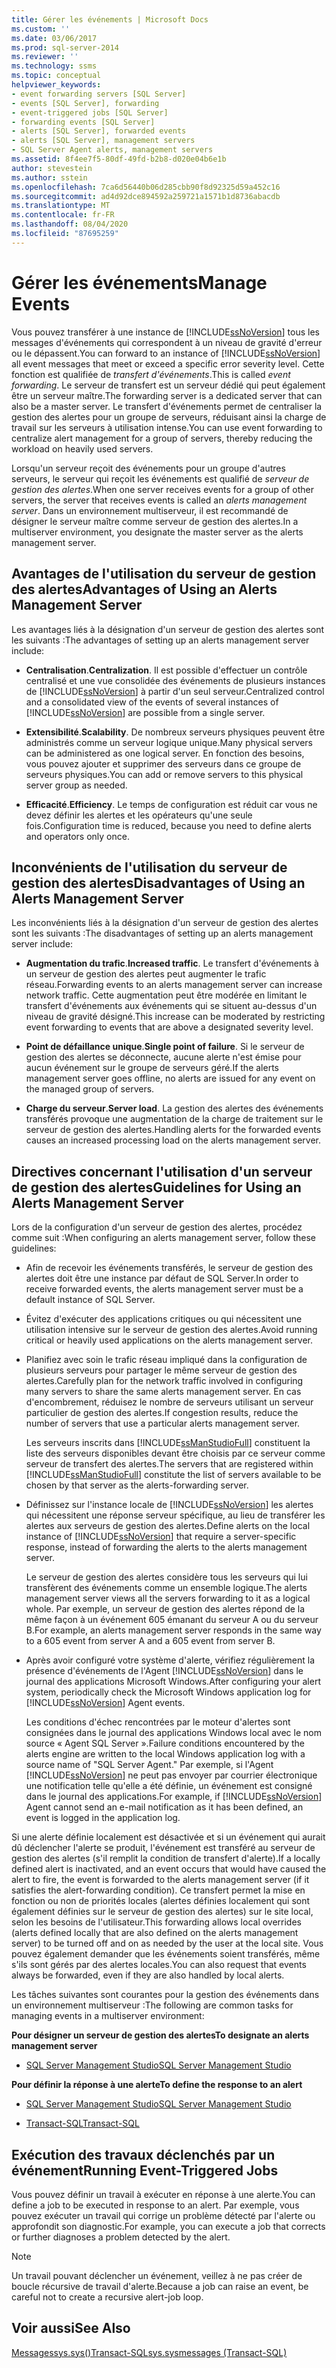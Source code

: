 ```yaml
---
title: Gérer les événements | Microsoft Docs
ms.custom: ''
ms.date: 03/06/2017
ms.prod: sql-server-2014
ms.reviewer: ''
ms.technology: ssms
ms.topic: conceptual
helpviewer_keywords:
- event forwarding servers [SQL Server]
- events [SQL Server], forwarding
- event-triggered jobs [SQL Server]
- forwarding events [SQL Server]
- alerts [SQL Server], forwarded events
- alerts [SQL Server], management servers
- SQL Server Agent alerts, management servers
ms.assetid: 8f4ee7f5-80df-49fd-b2b8-d020e04b6e1b
author: stevestein
ms.author: sstein
ms.openlocfilehash: 7ca6d56440b06d285cbb90f8d92325d59a452c16
ms.sourcegitcommit: ad4d92dce894592a259721a1571b1d8736abacdb
ms.translationtype: MT
ms.contentlocale: fr-FR
ms.lasthandoff: 08/04/2020
ms.locfileid: "87695259"
---
```

# <a name="manage-events"></a><span data-ttu-id="f5e03-102">Gérer les événements</span><span class="sxs-lookup"><span data-stu-id="f5e03-102">Manage Events</span></span>
  <span data-ttu-id="f5e03-103">Vous pouvez transférer à une instance de [!INCLUDE[ssNoVersion](../../includes/ssnoversion-md.md)] tous les messages d'événements qui correspondent à un niveau de gravité d'erreur ou le dépassent.</span><span class="sxs-lookup"><span data-stu-id="f5e03-103">You can forward to an instance of [!INCLUDE[ssNoVersion](../../includes/ssnoversion-md.md)] all event messages that meet or exceed a specific error severity level.</span></span> <span data-ttu-id="f5e03-104">Cette fonction est qualifiée de *transfert d'événements*.</span><span class="sxs-lookup"><span data-stu-id="f5e03-104">This is called *event forwarding*.</span></span> <span data-ttu-id="f5e03-105">Le serveur de transfert est un serveur dédié qui peut également être un serveur maître.</span><span class="sxs-lookup"><span data-stu-id="f5e03-105">The forwarding server is a dedicated server that can also be a master server.</span></span> <span data-ttu-id="f5e03-106">Le transfert d'événements permet de centraliser la gestion des alertes pour un groupe de serveurs, réduisant ainsi la charge de travail sur les serveurs à utilisation intense.</span><span class="sxs-lookup"><span data-stu-id="f5e03-106">You can use event forwarding to centralize alert management for a group of servers, thereby reducing the workload on heavily used servers.</span></span>  
  
 <span data-ttu-id="f5e03-107">Lorsqu'un serveur reçoit des événements pour un groupe d'autres serveurs, le serveur qui reçoit les événements est qualifié de *serveur de gestion des alertes*.</span><span class="sxs-lookup"><span data-stu-id="f5e03-107">When one server receives events for a group of other servers, the server that receives events is called an *alerts management server*.</span></span> <span data-ttu-id="f5e03-108">Dans un environnement multiserveur, il est recommandé de désigner le serveur maître comme serveur de gestion des alertes.</span><span class="sxs-lookup"><span data-stu-id="f5e03-108">In a multiserver environment, you designate the master server as the alerts management server.</span></span>  
  
## <a name="advantages-of-using-an-alerts-management-server"></a><span data-ttu-id="f5e03-109">Avantages de l'utilisation du serveur de gestion des alertes</span><span class="sxs-lookup"><span data-stu-id="f5e03-109">Advantages of Using an Alerts Management Server</span></span>  
 <span data-ttu-id="f5e03-110">Les avantages liés à la désignation d'un serveur de gestion des alertes sont les suivants :</span><span class="sxs-lookup"><span data-stu-id="f5e03-110">The advantages of setting up an alerts management server include:</span></span>  
  
-   <span data-ttu-id="f5e03-111">**Centralisation**.</span><span class="sxs-lookup"><span data-stu-id="f5e03-111">**Centralization**.</span></span> <span data-ttu-id="f5e03-112">Il est possible d'effectuer un contrôle centralisé et une vue consolidée des événements de plusieurs instances de [!INCLUDE[ssNoVersion](../../includes/ssnoversion-md.md)] à partir d'un seul serveur.</span><span class="sxs-lookup"><span data-stu-id="f5e03-112">Centralized control and a consolidated view of the events of several instances of [!INCLUDE[ssNoVersion](../../includes/ssnoversion-md.md)] are possible from a single server.</span></span>  
  
-   <span data-ttu-id="f5e03-113">**Extensibilité**.</span><span class="sxs-lookup"><span data-stu-id="f5e03-113">**Scalability**.</span></span> <span data-ttu-id="f5e03-114">De nombreux serveurs physiques peuvent être administrés comme un serveur logique unique.</span><span class="sxs-lookup"><span data-stu-id="f5e03-114">Many physical servers can be administered as one logical server.</span></span> <span data-ttu-id="f5e03-115">En fonction des besoins, vous pouvez ajouter et supprimer des serveurs dans ce groupe de serveurs physiques.</span><span class="sxs-lookup"><span data-stu-id="f5e03-115">You can add or remove servers to this physical server group as needed.</span></span>  
  
-   <span data-ttu-id="f5e03-116">**Efficacité**.</span><span class="sxs-lookup"><span data-stu-id="f5e03-116">**Efficiency**.</span></span> <span data-ttu-id="f5e03-117">Le temps de configuration est réduit car vous ne devez définir les alertes et les opérateurs qu'une seule fois.</span><span class="sxs-lookup"><span data-stu-id="f5e03-117">Configuration time is reduced, because you need to define alerts and operators only once.</span></span>  
  
## <a name="disadvantages-of-using-an-alerts-management-server"></a><span data-ttu-id="f5e03-118">Inconvénients de l'utilisation du serveur de gestion des alertes</span><span class="sxs-lookup"><span data-stu-id="f5e03-118">Disadvantages of Using an Alerts Management Server</span></span>  
 <span data-ttu-id="f5e03-119">Les inconvénients liés à la désignation d'un serveur de gestion des alertes sont les suivants :</span><span class="sxs-lookup"><span data-stu-id="f5e03-119">The disadvantages of setting up an alerts management server include:</span></span>  
  
-   <span data-ttu-id="f5e03-120">**Augmentation du trafic**.</span><span class="sxs-lookup"><span data-stu-id="f5e03-120">**Increased traffic**.</span></span> <span data-ttu-id="f5e03-121">Le transfert d'événements à un serveur de gestion des alertes peut augmenter le trafic réseau.</span><span class="sxs-lookup"><span data-stu-id="f5e03-121">Forwarding events to an alerts management server can increase network traffic.</span></span> <span data-ttu-id="f5e03-122">Cette augmentation peut être modérée en limitant le transfert d'événements aux événements qui se situent au-dessus d'un niveau de gravité désigné.</span><span class="sxs-lookup"><span data-stu-id="f5e03-122">This increase can be moderated by restricting event forwarding to events that are above a designated severity level.</span></span>  
  
-   <span data-ttu-id="f5e03-123">**Point de défaillance unique**.</span><span class="sxs-lookup"><span data-stu-id="f5e03-123">**Single point of failure**.</span></span> <span data-ttu-id="f5e03-124">Si le serveur de gestion des alertes se déconnecte, aucune alerte n'est émise pour aucun événement sur le groupe de serveurs géré.</span><span class="sxs-lookup"><span data-stu-id="f5e03-124">If the alerts management server goes offline, no alerts are issued for any event on the managed group of servers.</span></span>  
  
-   <span data-ttu-id="f5e03-125">**Charge du serveur**.</span><span class="sxs-lookup"><span data-stu-id="f5e03-125">**Server load**.</span></span> <span data-ttu-id="f5e03-126">La gestion des alertes des événements transférés provoque une augmentation de la charge de traitement sur le serveur de gestion des alertes.</span><span class="sxs-lookup"><span data-stu-id="f5e03-126">Handling alerts for the forwarded events causes an increased processing load on the alerts management server.</span></span>  
  
## <a name="guidelines-for-using-an-alerts-management-server"></a><span data-ttu-id="f5e03-127">Directives concernant l'utilisation d'un serveur de gestion des alertes</span><span class="sxs-lookup"><span data-stu-id="f5e03-127">Guidelines for Using an Alerts Management Server</span></span>  
 <span data-ttu-id="f5e03-128">Lors de la configuration d'un serveur de gestion des alertes, procédez comme suit :</span><span class="sxs-lookup"><span data-stu-id="f5e03-128">When configuring an alerts management server, follow these guidelines:</span></span>  
  
-   <span data-ttu-id="f5e03-129">Afin de recevoir les événements transférés, le serveur de gestion des alertes doit être une instance par défaut de SQL Server.</span><span class="sxs-lookup"><span data-stu-id="f5e03-129">In order to receive forwarded events, the alerts management server must be a default instance of SQL Server.</span></span>  
  
-   <span data-ttu-id="f5e03-130">Évitez d'exécuter des applications critiques ou qui nécessitent une utilisation intensive sur le serveur de gestion des alertes.</span><span class="sxs-lookup"><span data-stu-id="f5e03-130">Avoid running critical or heavily used applications on the alerts management server.</span></span>  
  
-   <span data-ttu-id="f5e03-131">Planifiez avec soin le trafic réseau impliqué dans la configuration de plusieurs serveurs pour partager le même serveur de gestion des alertes.</span><span class="sxs-lookup"><span data-stu-id="f5e03-131">Carefully plan for the network traffic involved in configuring many servers to share the same alerts management server.</span></span> <span data-ttu-id="f5e03-132">En cas d'encombrement, réduisez le nombre de serveurs utilisant un serveur particulier de gestion des alertes.</span><span class="sxs-lookup"><span data-stu-id="f5e03-132">If congestion results, reduce the number of servers that use a particular alerts management server.</span></span>  
  
     <span data-ttu-id="f5e03-133">Les serveurs inscrits dans [!INCLUDE[ssManStudioFull](../../includes/ssmanstudiofull-md.md)] constituent la liste des serveurs disponibles devant être choisis par ce serveur comme serveur de transfert des alertes.</span><span class="sxs-lookup"><span data-stu-id="f5e03-133">The servers that are registered within [!INCLUDE[ssManStudioFull](../../includes/ssmanstudiofull-md.md)] constitute the list of servers available to be chosen by that server as the alerts-forwarding server.</span></span>  
  
-   <span data-ttu-id="f5e03-134">Définissez sur l'instance locale de [!INCLUDE[ssNoVersion](../../includes/ssnoversion-md.md)] les alertes qui nécessitent une réponse serveur spécifique, au lieu de transférer les alertes aux serveurs de gestion des alertes.</span><span class="sxs-lookup"><span data-stu-id="f5e03-134">Define alerts on the local instance of [!INCLUDE[ssNoVersion](../../includes/ssnoversion-md.md)] that require a server-specific response, instead of forwarding the alerts to the alerts management server.</span></span>  
  
     <span data-ttu-id="f5e03-135">Le serveur de gestion des alertes considère tous les serveurs qui lui transfèrent des événements comme un ensemble logique.</span><span class="sxs-lookup"><span data-stu-id="f5e03-135">The alerts management server views all the servers forwarding to it as a logical whole.</span></span> <span data-ttu-id="f5e03-136">Par exemple, un serveur de gestion des alertes répond de la même façon à un événement 605 émanant du serveur A ou du serveur B.</span><span class="sxs-lookup"><span data-stu-id="f5e03-136">For example, an alerts management server responds in the same way to a 605 event from server A and a 605 event from server B.</span></span>  
  
-   <span data-ttu-id="f5e03-137">Après avoir configuré votre système d'alerte, vérifiez régulièrement la présence d'événements de l'Agent [!INCLUDE[ssNoVersion](../../includes/ssnoversion-md.md)] dans le journal des applications Microsoft Windows.</span><span class="sxs-lookup"><span data-stu-id="f5e03-137">After configuring your alert system, periodically check the Microsoft Windows application log for [!INCLUDE[ssNoVersion](../../includes/ssnoversion-md.md)] Agent events.</span></span>  
  
     <span data-ttu-id="f5e03-138">Les conditions d'échec rencontrées par le moteur d'alertes sont consignées dans le journal des applications Windows local avec le nom source « Agent SQL Server ».</span><span class="sxs-lookup"><span data-stu-id="f5e03-138">Failure conditions encountered by the alerts engine are written to the local Windows application log with a source name of "SQL Server Agent."</span></span> <span data-ttu-id="f5e03-139">Par exemple, si l'Agent [!INCLUDE[ssNoVersion](../../includes/ssnoversion-md.md)] ne peut pas envoyer par courrier électronique une notification telle qu'elle a été définie, un événement est consigné dans le journal des applications.</span><span class="sxs-lookup"><span data-stu-id="f5e03-139">For example, if [!INCLUDE[ssNoVersion](../../includes/ssnoversion-md.md)] Agent cannot send an e-mail notification as it has been defined, an event is logged in the application log.</span></span>  
  
 <span data-ttu-id="f5e03-140">Si une alerte définie localement est désactivée et si un événement qui aurait dû déclencher l'alerte se produit, l'événement est transféré au serveur de gestion des alertes (s'il remplit la condition de transfert d'alerte).</span><span class="sxs-lookup"><span data-stu-id="f5e03-140">If a locally defined alert is inactivated, and an event occurs that would have caused the alert to fire, the event is forwarded to the alerts management server (if it satisfies the alert-forwarding condition).</span></span> <span data-ttu-id="f5e03-141">Ce transfert permet la mise en fonction ou non de priorités locales (alertes définies localement qui sont également définies sur le serveur de gestion des alertes) sur le site local, selon les besoins de l'utilisateur.</span><span class="sxs-lookup"><span data-stu-id="f5e03-141">This forwarding allows local overrides (alerts defined locally that are also defined on the alerts management server) to be turned off and on as needed by the user at the local site.</span></span> <span data-ttu-id="f5e03-142">Vous pouvez également demander que les événements soient transférés, même s'ils sont gérés par des alertes locales.</span><span class="sxs-lookup"><span data-stu-id="f5e03-142">You can also request that events always be forwarded, even if they are also handled by local alerts.</span></span>  
  
 <span data-ttu-id="f5e03-143">Les tâches suivantes sont courantes pour la gestion des événements dans un environnement multiserveur :</span><span class="sxs-lookup"><span data-stu-id="f5e03-143">The following are common tasks for managing events in a multiserver environment:</span></span>  
  
 <span data-ttu-id="f5e03-144">**Pour désigner un serveur de gestion des alertes**</span><span class="sxs-lookup"><span data-stu-id="f5e03-144">**To designate an alerts management server**</span></span>  
  
-   [<span data-ttu-id="f5e03-145">SQL Server Management Studio</span><span class="sxs-lookup"><span data-stu-id="f5e03-145">SQL Server Management Studio</span></span>](../sql-server-management-studio-ssms.md)  
  
 <span data-ttu-id="f5e03-146">**Pour définir la réponse à une alerte**</span><span class="sxs-lookup"><span data-stu-id="f5e03-146">**To define the response to an alert**</span></span>  
  
-   [<span data-ttu-id="f5e03-147">SQL Server Management Studio</span><span class="sxs-lookup"><span data-stu-id="f5e03-147">SQL Server Management Studio</span></span>](define-the-response-to-an-alert-sql-server-management-studio.md)  
  
-   [<span data-ttu-id="f5e03-148">Transact-SQL</span><span class="sxs-lookup"><span data-stu-id="f5e03-148">Transact-SQL</span></span>](/sql/relational-databases/system-stored-procedures/sp-add-notification-transact-sql)  
  
## <a name="running-event-triggered-jobs"></a><span data-ttu-id="f5e03-149">Exécution des travaux déclenchés par un événement</span><span class="sxs-lookup"><span data-stu-id="f5e03-149">Running Event-Triggered Jobs</span></span>  
 <span data-ttu-id="f5e03-150">Vous pouvez définir un travail à exécuter en réponse à une alerte.</span><span class="sxs-lookup"><span data-stu-id="f5e03-150">You can define a job to be executed in response to an alert.</span></span> <span data-ttu-id="f5e03-151">Par exemple, vous pouvez exécuter un travail qui corrige un problème détecté par l'alerte ou approfondit son diagnostic.</span><span class="sxs-lookup"><span data-stu-id="f5e03-151">For example, you can execute a job that corrects or further diagnoses a problem detected by the alert.</span></span>  
  
> [!NOTE]  
>  <span data-ttu-id="f5e03-152">Un travail pouvant déclencher un événement, veillez à ne pas créer de boucle récursive de travail d'alerte.</span><span class="sxs-lookup"><span data-stu-id="f5e03-152">Because a job can raise an event, be careful not to create a recursive alert-job loop.</span></span>  
  
## <a name="see-also"></a><span data-ttu-id="f5e03-153">Voir aussi</span><span class="sxs-lookup"><span data-stu-id="f5e03-153">See Also</span></span>  
 [<span data-ttu-id="f5e03-154">Messagessys.sys&#40;&#41;Transact-SQL</span><span class="sxs-lookup"><span data-stu-id="f5e03-154">sys.sysmessages &#40;Transact-SQL&#41;</span></span>](/sql/relational-databases/system-compatibility-views/sys-sysmessages-transact-sql)  
  
  
